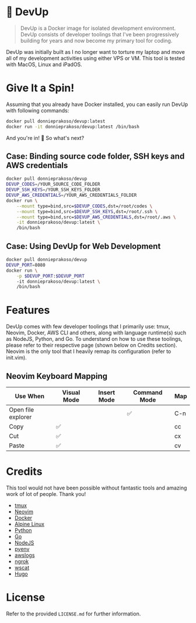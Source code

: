 # :rocket: DevUp
> DevUp is a Docker image for isolated development environment. DevUp consists of developer toolings that I've been progressively building for years and now become my primary tool for coding. 

DevUp was initially built as I no longer want to torture my laptop and move all of my development activities using either VPS or VM. This tool is tested with MacOS, Linux and iPadOS.  

# Give It a Spin!
Assuming that you already have Docker installed, you can easily run DevUp with following commands:

```bash
docker pull donnieprakoso/devup:latest
docker run -it donnieprakoso/devup:latest /bin/bash
```

And you're in! :metal: So what's next? 

## Case: Binding source code folder, SSH keys and AWS credentials
```bash
docker pull donnieprakoso/devup
DEVUP_CODES=/YOUR_SOURCE_CODE_FOLDER
DEVUP_SSH_KEYS=/YOUR_SSH_KEYS_FOLDER
DEVUP_AWS_CREDENTIALS=/YOUR_AWS_CREDENTIALS_FOLDER
docker run \
    --mount type=bind,src=$DEVUP_CODES,dst=/root/codes \
    --mount type=bind,src=$DEVUP_SSH_KEYS,dst=/root/.ssh \
    --mount type=bind,src=$DEVUP_AWS_CREDENTIALS,dst=/root/.aws \
    -it donnieprakoso/devup:latest \
    /bin/bash
```

## Case: Using DevUp for Web Development
```bash
docker pull donnieprakoso/devup
DEVUP_PORT=8080
docker run \
    -p $DEVUP_PORT:$DEVUP_PORT
    -it donnieprakoso/devup:latest \
    /bin/bash
```

# Features
DevUp comes with few developer toolings that I primarily use: tmux, Neovim, Docker, AWS CLI and others, along with language runtime(s) such as NodeJS, Python, and Go.
To understand on how to use these toolings, please refer to their respective page (shown below on Credits section). Neovim is the only tool that I heavily remap its configuration (refer to init.vim).

## Neovim Keyboard Mapping

| Use When | Visual Mode | Insert Mode | Command Mode | Map |
| -------- | ----------- | ----------- | ------------ | --- |
| Open file explorer | | | :white_check_mark: | C-n | 
| Copy | :white_check_mark: | | | cc | 
| Cut | :white_check_mark: | | | cx | 
| Paste | :white_check_mark: | | | cv | 

# Credits
This tool would not have been possible without fantastic tools and amazing work of lot of people. Thank you!
- [tmux](https://github.com/tmux/tmux/wiki)
- [Neovim](https://neovim.io/)
- [Docker](https://www.docker.com/)
- [Alpine Linux](https://alpinelinux.org/)
- [Python](https://www.python.org/)
- [Go](https://golang.org/)
- [NodeJS](https://nodejs.org/en/)
- [pyenv](https://github.com/pyenv/pyenv)
- [awslogs](https://github.com/jorgebastida/awslogs)
- [ngrok](https://ngrok.com/)
- [wscat](https://github.com/websockets/wscat)
- [Hugo](https://gohugo.io/)

# License
Refer to the provided `LICENSE.md` for further information.

